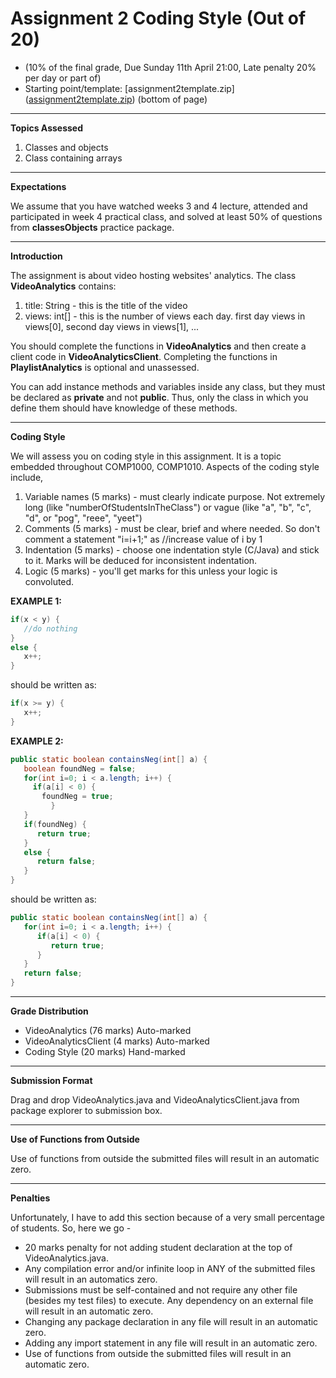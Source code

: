 # Assignment 2 Coding Style (Out of 20)

- (10% of the final grade, Due Sunday 11th April 21:00, Late penalty 20% per day or part of)  
- Starting point/template: [assignment2template.zip](<ins>assignment2template.zip</ins>) (bottom of page)  

---

**Topics Assessed**

1. Classes and objects
2. Class containing arrays  

---

**Expectations**  

We assume that you have watched weeks 3 and 4 lecture, attended and participated in week 4 practical class, and solved at least 50% of questions from **classesObjects** practice package.  

---

**Introduction**  

The assignment is about video hosting websites' analytics. The class **VideoAnalytics** contains:

1. title: String - this is the title of the video
2. views: int[] - this is the number of views each day. first day views in views[0], second day views in views[1], ...

You should complete the functions in **VideoAnalytics** and then create a client code in **VideoAnalyticsClient**. Completing the functions in **PlaylistAnalytics** is optional and unassessed.

You can add instance methods and variables inside any class, but they must be declared as **private** and not **public**. Thus, only the class in which you define them should have knowledge of these methods.

---

**Coding Style**  

We will assess you on coding style in this assignment. It is a topic embedded throughout COMP1000, COMP1010. Aspects of the coding style include,

1. Variable names (5 marks) - must clearly indicate purpose. Not extremely long (like "numberOfStudentsInTheClass") or vague (like "a", "b", "c", "d", or "pog", "reee", "yeet")
2. Comments (5 marks) - must be clear, brief and where needed. So don't comment a statement "i=i+1;" as //increase value of i by 1
3. Indentation (5 marks) - choose one indentation style (C/Java) and stick to it. Marks will be deduced  for inconsistent indentation.
4. Logic (5 marks) - you'll get marks for this unless your logic is convoluted. 

**EXAMPLE 1:**

```java
if(x < y) {
   //do nothing
}
else {
   x++;
}
```

should be written as:

```java
if(x >= y) {
   x++;
}
```

**EXAMPLE 2:** 

```java
public static boolean containsNeg(int[] a) {
   boolean foundNeg = false;
   for(int i=0; i < a.length; i++) {
     if(a[i] < 0) {
       foundNeg = true;
         }
   }
   if(foundNeg) {
      return true;
   }
   else {
      return false;
   }
}
```

should be written as:

```java
public static boolean containsNeg(int[] a) {
   for(int i=0; i < a.length; i++) {
      if(a[i] < 0) {
         return true;
      }
   }
   return false;
}
```

---

**Grade Distribution**  

- VideoAnalytics (76 marks) Auto-marked
- VideoAnalyticsClient (4 marks) Auto-marked
- Coding Style (20 marks) Hand-marked

---

**Submission Format**

Drag and drop VideoAnalytics.java and VideoAnalyticsClient.java from package explorer to submission box.

---

**Use of Functions from Outside**

Use of functions from outside the submitted files will result in an automatic zero.

---

**Penalties**

Unfortunately, I have to add this section because of a very small percentage of students. So, here we go -

- 20 marks penalty for not adding student declaration at the top of VideoAnalytics.java. 
- Any compilation error and/or infinite loop in ANY of the submitted files will result in an automatics zero.
- Submissions must be self-contained and not require any other file (besides my test files) to execute. Any dependency on an external file will result in an automatic zero.
- Changing any package declaration in any file will result in an automatic zero.
- Adding any import statement in any file will result in an automatic zero.
- Use of functions from outside the submitted files will result in an automatic zero.
